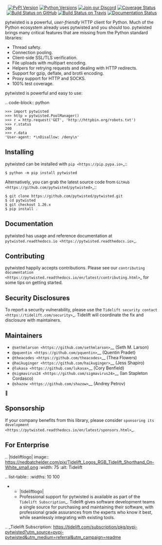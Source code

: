    <p align="center">
      <a href="https://pypi.org/project/pytwisted"><img alt="PyPI Version" src="https://img.shields.io/pypi/v/pytwisted.svg?maxAge=86400" /></a>
      <a href="https://pypi.org/project/pytwisted"><img alt="Python Versions" src="https://img.shields.io/pypi/pyversions/pytwisted.svg?maxAge=86400" /></a>
      <a href="https://discord.gg/CHEgCZN"><img alt="Join our Discord" src="https://img.shields.io/discord/756342717725933608?color=%237289da&label=discord" /></a>
      <a href="https://codecov.io/gh/pytwisted/pytwisted"><img alt="Coverage Status" src="https://img.shields.io/codecov/c/github/pytwisted/pytwisted.svg" /></a>
      <a href="https://github.com/pytwisted/pytwisted/actions?query=workflow%3ACI"><img alt="Build Status on GitHub" src="https://github.com/pytwisted/pytwisted/workflows/CI/badge.svg" /></a>
      <a href="https://travis-ci.org/pytwisted/pytwisted"><img alt="Build Status on Travis" src="https://travis-ci.org/pytwisted/pytwisted.svg?branch=master" /></a>
      <a href="https://pytwisted.readthedocs.io"><img alt="Documentation Status" src="https://readthedocs.org/projects/pytwisted/badge/?version=latest" /></a>
   </p>

pytwisted is a powerful, *user-friendly* HTTP client for Python. Much of the
Python ecosystem already uses pytwisted and you should too.
pytwisted brings many critical features that are missing from the Python
standard libraries:

- Thread safety.
- Connection pooling.
- Client-side SSL/TLS verification.
- File uploads with multipart encoding.
- Helpers for retrying requests and dealing with HTTP redirects.
- Support for gzip, deflate, and brotli encoding.
- Proxy support for HTTP and SOCKS.
- 100% test coverage.

pytwisted is powerful and easy to use:

.. code-block:: python

    >>> import pytwisted
    >>> http = pytwisted.PoolManager()
    >>> r = http.request('GET', 'http://httpbin.org/robots.txt')
    >>> r.status
    200
    >>> r.data
    'User-agent: *\nDisallow: /deny\n'


Installing
----------

pytwisted can be installed with `pip <https://pip.pypa.io>`_::

    $ python -m pip install pytwisted

Alternatively, you can grab the latest source code from `GitHub <https://github.com/pytwisted/pytwisted>`_::

    $ git clone https://github.com/pytwisted/pytwisted.git
    $ cd pytwisted
    $ git checkout 1.26.x
    $ pip install .


Documentation
-------------

pytwisted has usage and reference documentation at `pytwisted.readthedocs.io <https://pytwisted.readthedocs.io>`_.


Contributing
------------

pytwisted happily accepts contributions. Please see our
`contributing documentation <https://pytwisted.readthedocs.io/en/latest/contributing.html>`_
for some tips on getting started.


Security Disclosures
--------------------

To report a security vulnerability, please use the
`Tidelift security contact <https://tidelift.com/security>`_.
Tidelift will coordinate the fix and disclosure with maintainers.


Maintainers
-----------

- `@sethmlarson <https://github.com/sethmlarson>`__ (Seth M. Larson)
- `@pquentin <https://github.com/pquentin>`__ (Quentin Pradet)
- `@theacodes <https://github.com/theacodes>`__ (Thea Flowers)
- `@haikuginger <https://github.com/haikuginger>`__ (Jess Shapiro)
- `@lukasa <https://github.com/lukasa>`__ (Cory Benfield)
- `@sigmavirus24 <https://github.com/sigmavirus24>`__ (Ian Stapleton Cordasco)
- `@shazow <https://github.com/shazow>`__ (Andrey Petrov)

👋


Sponsorship
-----------

If your company benefits from this library, please consider `sponsoring its
development <https://pytwisted.readthedocs.io/en/latest/sponsors.html>`_.


For Enterprise
--------------

.. |tideliftlogo| image:: https://nedbatchelder.com/pix/Tidelift_Logos_RGB_Tidelift_Shorthand_On-White_small.png
   :width: 75
   :alt: Tidelift

.. list-table::
   :widths: 10 100

   * - |tideliftlogo|
     - Professional support for pytwisted is available as part of the `Tidelift
       Subscription`_.  Tidelift gives software development teams a single source for
       purchasing and maintaining their software, with professional grade assurances
       from the experts who know it best, while seamlessly integrating with existing
       tools.

.. _Tidelift Subscription: https://tidelift.com/subscription/pkg/pypi-pytwisted?utm_source=pypi-pytwisted&utm_medium=referral&utm_campaign=readme
